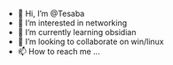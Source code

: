 - 👋 Hi, I’m @Tesaba
- 👀 I’m interested in networking
- 🌱 I’m currently learning obsidian
- 💞️ I’m looking to collaborate on win/linux
- 📫 How to reach me ...

<!---
Tesaba/Tesaba is a ✨ special ✨ repository because its `README.md` (this file) appears on your GitHub profile.
You can click the Preview link to take a look at your changes.
--->
